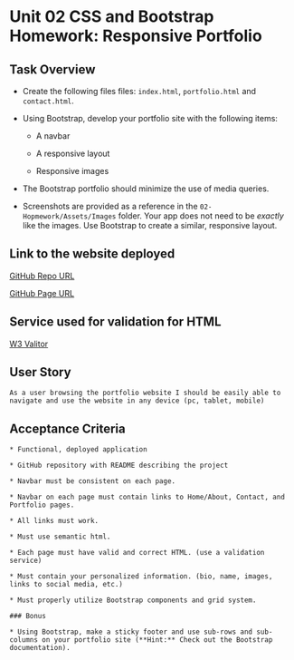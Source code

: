 # Unit 02 CSS and Bootstrap Homework: Responsive Portfolio

## Task Overview

* Create the following files files: `index.html`, `portfolio.html` and `contact.html`.

* Using Bootstrap, develop your portfolio site with the following items:

   * A navbar

   * A responsive layout

   * Responsive images

* The Bootstrap portfolio should minimize the use of media queries.

* Screenshots are provided as a reference in the `02-Hopmework/Assets/Images` folder. Your app does not need to be _exactly_ like the images. Use Bootstrap to create a similar, responsive layout.

## Link to the website deployed

[GitHub Repo URL](https://github.com/grider27/penn-lps-bcs/tree/main/homework/homework2-Portfolio)


[GitHub Page URL](https://grider27.github.io/penn-lps-bcs/homework/homework2-Portfolio)


## Service used for validation for HTML

[W3 Valitor](https://validator.w3.org/#validate_by_input)



## User Story

```
As a user browsing the portfolio website I should be easily able to navigate and use the website in any device (pc, tablet, mobile)
```

## Acceptance Criteria

```
* Functional, deployed application

* GitHub repository with README describing the project

* Navbar must be consistent on each page.

* Navbar on each page must contain links to Home/About, Contact, and Portfolio pages.

* All links must work.

* Must use semantic html.

* Each page must have valid and correct HTML. (use a validation service)

* Must contain your personalized information. (bio, name, images, links to social media, etc.)

* Must properly utilize Bootstrap components and grid system.

### Bonus

* Using Bootstrap, make a sticky footer and use sub-rows and sub-columns on your portfolio site (**Hint:** Check out the Bootstrap documentation).

```
